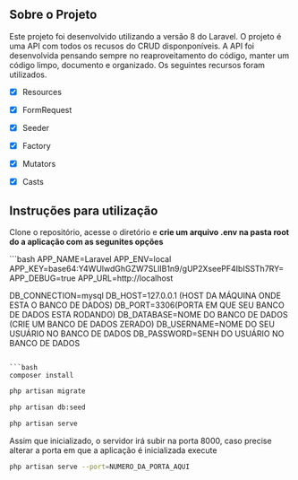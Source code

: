 ## Sobre o Projeto

Este projeto foi desenvolvido utilizando a versão 8 do Laravel.
O projeto é uma API com todos os recusos do CRUD disponponíveis. A API foi desenvolvida pensando sempre no 
reaproveitamento do código, manter um código limpo, documento e organizado.
Os seguintes recursos foram utilizados.

- [x] Resources
- [x] FormRequest
- [x] Seeder
- [x] Factory
- [x] Mutators
- [x] Casts


## Instruções para utilização

<p>Clone o repositório, acesse o diretório e <b>crie um arquivo .env na pasta root do a aplicação com as segunites opções</b>  </p>
```bash
APP_NAME=Laravel
APP_ENV=local
APP_KEY=base64:Y4WUlwdGhGZW7SLlIB1n9/gUP2XseePF4IbISSTh7RY=
APP_DEBUG=true
APP_URL=http://localhost

DB_CONNECTION=mysql
DB_HOST=127.0.0.1 (HOST DA MÁQUINA ONDE ESTA O BANCO DE DADOS)
DB_PORT=3306(PORTA EM QUE SEU BANCO DE DADOS ESTA RODANDO)
DB_DATABASE=NOME DO BANCO DE DADOS (CRIE UM BANCO DE DADOS ZERADO)
DB_USERNAME=NOME DO SEU USUÁRIO NO BANCO DE DADOS
DB_PASSWORD=SENH DO USUÁRIO NO BANCO DE DADOS
```

```bash
composer install
```

```bash
php artisan migrate
```

```bash
php artisan db:seed
``` 

```bash
php artisan serve
```

Assim que inicializado, o servidor irá subir na porta 8000, caso precise alterar a porta em que a aplicação é inicializada execute
```bash
php artisan serve --port=NUMERO_DA_PORTA_AQUI
```

